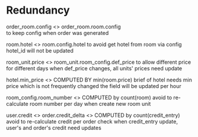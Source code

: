 # Redundancy

order_room.config <> order_room.room.config  
    to keep config when order was generated

room.hotel <> room.config.hotel
    to avoid get hotel from room via config
    hotel_id will not be updated

room_unit.price <> room_unit.room_config.def_price
    to allow different price for different days
    when def_price changes, all units' prices need update

hotel.min_price <> COMPUTED BY min(room.price)
    brief of hotel needs min price which is not frequently changed
    the field will be updated per hour

room_config.room_number <> COMPUTED by count(room)
    avoid to re-calculate room number per day when create new room unit

user.credit <> order.credit_delta <> COMPUTED by count(credit_entry)
    avoid to re-calculate credit per order check
    when credit_entry update, user's and order's credit need updates

